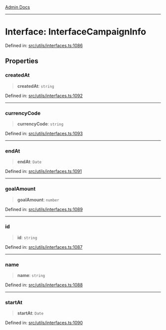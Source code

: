 [Admin Docs](/)

***

# Interface: InterfaceCampaignInfo

Defined in: [src/utils/interfaces.ts:1086](https://github.com/PalisadoesFoundation/talawa-admin/blob/main/src/utils/interfaces.ts#L1086)

## Properties

### createdAt

> **createdAt**: `string`

Defined in: [src/utils/interfaces.ts:1092](https://github.com/PalisadoesFoundation/talawa-admin/blob/main/src/utils/interfaces.ts#L1092)

***

### currencyCode

> **currencyCode**: `string`

Defined in: [src/utils/interfaces.ts:1093](https://github.com/PalisadoesFoundation/talawa-admin/blob/main/src/utils/interfaces.ts#L1093)

***

### endAt

> **endAt**: `Date`

Defined in: [src/utils/interfaces.ts:1091](https://github.com/PalisadoesFoundation/talawa-admin/blob/main/src/utils/interfaces.ts#L1091)

***

### goalAmount

> **goalAmount**: `number`

Defined in: [src/utils/interfaces.ts:1089](https://github.com/PalisadoesFoundation/talawa-admin/blob/main/src/utils/interfaces.ts#L1089)

***

### id

> **id**: `string`

Defined in: [src/utils/interfaces.ts:1087](https://github.com/PalisadoesFoundation/talawa-admin/blob/main/src/utils/interfaces.ts#L1087)

***

### name

> **name**: `string`

Defined in: [src/utils/interfaces.ts:1088](https://github.com/PalisadoesFoundation/talawa-admin/blob/main/src/utils/interfaces.ts#L1088)

***

### startAt

> **startAt**: `Date`

Defined in: [src/utils/interfaces.ts:1090](https://github.com/PalisadoesFoundation/talawa-admin/blob/main/src/utils/interfaces.ts#L1090)
